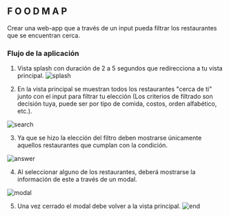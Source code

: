 ## F O O D M A P

Crear una web-app que a través de un input pueda filtrar los restaurantes que se encuentran cerca.

### Flujo de la aplicación

1. Vista splash con duración de 2 a 5 segundos que redirecciona a tu vista principal.
![splash](./assets/images/splash.jpg)

2. En la vista principal se muestran todos los restaurantes "cerca de ti" junto con el input para filtrar tu elección (Los criterios de filtrado son decisión tuya, puede ser por tipo de comida, costos, orden alfabético, etc.).

![search](./assets/images/2.jpg)

3. Ya que se hizo la elección del filtro deben mostrarse únicamente aquellos restaurantes que cumplan con la condición.

![answer](./assets/images/3.jpg)

4. Al seleccionar alguno de los restaurantes, deberá mostrarse la información de este a través de un modal.

![modal](./assets/images/5.jpg)

5. Una vez cerrado el modal debe volver a la vista principal.
![end](./assets/images/6.jpg)

